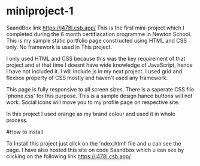 # miniproject-1
SaandBox link https://j478l.csb.app/ 
This is the first mini-project which I completed during the 6 month certifiacation programme in Newton School. This is my sample static portfolio page constructed using HTML and CSS only. No framework is used in This project.

I only used HTML and CSS because this was the key requirement of that project and at that time I doesnt have wide knowledge of JavaScript, hence I have not included it. I will include js in my next project. I used grid and flexbox property of CSS mostly and haven't used any framework.

This page is fully responsive to all screen sizes. There is a saperate CSS file 'phone.css' for this purpose. This is a sample design hance buttons will not work. Social icons will move you to my profile page on respective site.

In this project I used orange as my brand colour and used it in whole process.

#How to install

To Install this project just click on the 'ndex.html' file and u can see the page. I have also hosted this site on code Saandbox which u can see by clicking on the following link https://j478l.csb.app/
